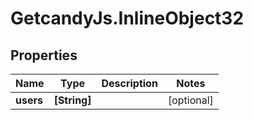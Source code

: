 # GetcandyJs.InlineObject32

## Properties

Name | Type | Description | Notes
------------ | ------------- | ------------- | -------------
**users** | **[String]** |  | [optional] 


